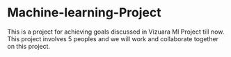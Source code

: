 # Machine-learning-Project

This is a project for achieving goals discussed in Vizuara Ml Project till now.
This project involves 5 peoples and we will work and collaborate together on this project.
